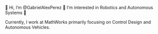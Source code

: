 
👋 Hi, I’m @GabrielAlexPerez
👀 I’m interested in Robotics and Autonomous Systems 🤖

Currently, I work at MathWorks primarily focusing on Control Design and Autonomous Vehicles.

<!---
GabrielAlexPerez/GabrielAlexPerez is a ✨ special ✨ repository because its `README.md` (this file) appears on your GitHub profile.
You can click the Preview link to take a look at your changes.
--->

